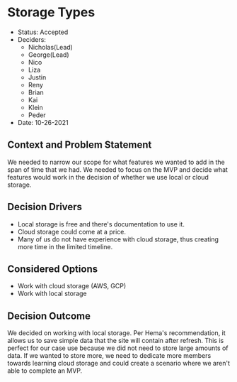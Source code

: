 # Storage Types

* Status: Accepted
* Deciders: 
  - Nicholas(Lead) 
  - George(Lead) 
  - Nico 
  - Liza 
  - Justin
  - Reny
  - Brian
  - Kai
  - Klein
  - Peder
* Date: 10-26-2021

## Context and Problem Statement

We needed to narrow our scope for what features we wanted to add in the span of time that we had. We needed to focus on the MVP and decide what features would work
in the decision of whether we use local or cloud storage.

## Decision Drivers 

* Local storage is free and there's documentation to use it.
* Cloud storage could come at a price.
* Many of us do not have experience with cloud storage, thus creating more time in the limited timeline.

## Considered Options

* Work with cloud storage (AWS, GCP)
* Work with local storage

## Decision Outcome

We decided on working with local storage. Per Hema's recommendation, it allows us to save simple data that the site will contain after refresh. This is perfect for our case
use because we did not need to store large amounts of data. If we wanted to store more, we need to dedicate more members towards learning cloud storage and could create a 
scenario where we aren't able to complete an MVP.
